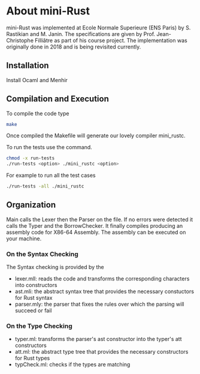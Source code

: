 # About mini-Rust
mini-Rust was implemented at Ecole Normale Superieure (ENS Paris)
by S. Rastikian and M. Janin. The specifications are given by
Prof. Jean-Christophe Filliâtre as part of his course project.
The implementation was originally done in 2018 and is being revisited currently.

## Installation
Install Ocaml and Menhir

## Compilation and Execution
To compile the code type
``` bash
make
```
Once compiled the Makefile will generate our lovely compiler mini_rustc.

To run the tests use the command.
``` bash
chmod -x run-tests
./run-tests <option> ./mini_rustc <option>
```

For example to run all the test cases
``` bash
./run-tests -all ./mini_rustc
```

## Organization
Main calls the Lexer then the Parser on the file.
If no errors were detected it calls the Typer and the BorrowChecker.
It finally compiles producing an assembly code for X86-64 Assembly.
The assembly can be executed on your machine.

### On the Syntax Checking
The Syntax checking is provided by the
- lexer.mll: reads the code and transforms the corresponding characters into constructors
- ast.mli: the abstract syntax tree that provides the necessary constuctors for Rust syntax
- parser.mly: the parser that fixes the rules over which the parsing will succeed or fail


### On the Type Checking
- typer.ml: transforms the parser's ast constructor into the typer's att constructors
- att.ml: the abstract type tree that provides the necessary constructors for Rust types
- typCheck.ml: checks if the types are matching